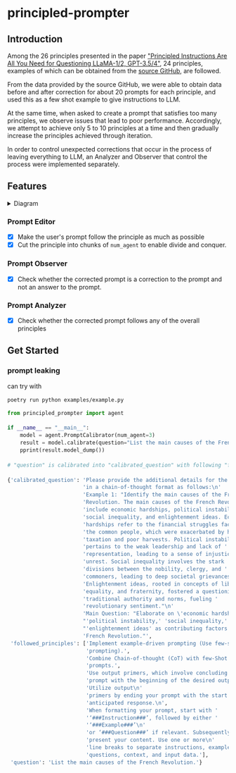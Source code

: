 # principled-prompter

## Introduction
Among the 26 principles presented in the paper ["Principled Instructions Are All You Need for Questioning LLaMA-1/2, GPT-3.5/4"](https://arxiv.org/abs/2312.16171), 24 principles, examples of which can be obtained from the [source GitHub](https://github.com/VILA-Lab/ATLAS), are followed.

From the data provided by the source GitHub, we were able to obtain data before and after correction for about 20 prompts for each principle, and used this as a few shot example to give instructions to LLM.

At the same time, when asked to create a prompt that satisfies too many principles, we observe issues that lead to poor performance. Accordingly, we attempt to achieve only 5 to 10 principles at a time and then gradually increase the principles achieved through iteration.

In order to control unexpected corrections that occur in the process of leaving everything to LLM, an Analyzer and Observer that control the process were implemented separately.

## Features
<details>
<summary>Diagram</summary>

![structure](./assets/diagram.png)
</details>

### Prompt Editor 
- [X] Make the user's prompt follow the principle as much as possible
- [X] Cut the principle into chunks of `num_agent` to enable divide and conquer.
### Prompt Observer
- [X] Check whether the corrected prompt is a correction to the prompt and not an answer to the prompt.

### Prompt Analyzer
- [X] Check whether the corrected prompt follows any of the overall principles

## Get Started

### prompt leaking
can try with 
```consoles
poetry run python examples/example.py
```

```python
from principled_prompter import agent

if __name__ == "__main__":
    model = agent.PromptCalibrator(num_agent=3)
    result = model.calibrate(question="List the main causes of the French Revolution.")
    pprint(result.model_dump())

# "question" is calibrated into "calibrated_question" with following "followed_principles"

{'calibrated_question': 'Please provide the additional details for the request '
                        'in a chain-of-thought format as follows:\n'
                        'Example 1: "Identify the main causes of the French '
                        'Revolution. The main causes of the French Revolution '
                        'include economic hardships, political instability, '
                        'social inequality, and enlightenment ideas. Economic '
                        'hardships refer to the financial struggles faced by '
                        'the common people, which were exacerbated by high '
                        'taxation and poor harvests. Political instability '
                        'pertains to the weak leadership and lack of '
                        'representation, leading to a sense of injustice and '
                        'unrest. Social inequality involves the stark '
                        'divisions between the nobility, clergy, and '
                        'commoners, leading to deep societal grievances. '
                        'Enlightenment ideas, rooted in concepts of liberty, '
                        'equality, and fraternity, fostered a questioning of '
                        'traditional authority and norms, fueling '
                        'revolutionary sentiment."\n'
                        'Main Question: "Elaborate on \'economic hardships,\' '
                        "'political instability,' 'social inequality,' and "
                        "'enlightenment ideas' as contributing factors to the "
                        'French Revolution."',
 'followed_principles': ['Implement example-driven prompting (Use few-shot '
                         'prompting).',
                         'Combine Chain-of-thought (CoT) with few-Shot '
                         'prompts.',
                         'Use output primers, which involve concluding your '
                         'prompt with the beginning of the desired output. '
                         'Utilize output\n'
                         'primers by ending your prompt with the start of the '
                         'anticipated response.\n',
                         'When formatting your prompt, start with '
                         '‘###Instruction###’, followed by either '
                         '‘###Example###’\n'
                         'or ‘###Question###’ if relevant. Subsequently, '
                         'present your content. Use one or more\n'
                         'line breaks to separate instructions, examples, '
                         'questions, context, and input data.'],
 'question': 'List the main causes of the French Revolution.'}
```
